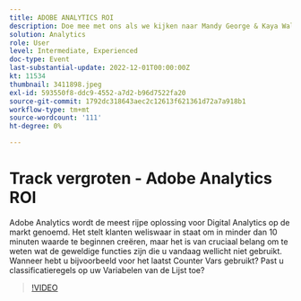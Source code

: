 ```yaml
---
title: ADOBE ANALYTICS ROI
description: Doe mee met ons als we kijken naar Mandy George & Kaya Walton, twee ervaren klanten en Adobe Analytics-gebruikers. Elk van hen zal hun beste uiteinde of truc van Adobe Analytics delen. Hun vergadering wordt gevolgd door de mogelijkheid om vragen live te stellen. Je wilt dit niet missen.
solution: Analytics
role: User
level: Intermediate, Experienced
doc-type: Event
last-substantial-update: 2022-12-01T00:00:00Z
kt: 11534
thumbnail: 3411898.jpeg
exl-id: 593550f8-ddc9-4552-a7d2-b96d7522fa20
source-git-commit: 1792dc318643aec2c12613f621361d72a7a918b1
workflow-type: tm+mt
source-wordcount: '111'
ht-degree: 0%

---
```


# Track vergroten - Adobe Analytics ROI

Adobe Analytics wordt de meest rijpe oplossing voor Digital Analytics op de markt genoemd. Het stelt klanten weliswaar in staat om in minder dan 10 minuten waarde te beginnen creëren, maar het is van cruciaal belang om te weten wat de geweldige functies zijn die u vandaag wellicht niet gebruikt. Wanneer hebt u bijvoorbeeld voor het laatst Counter Vars gebruikt? Past u classificatieregels op uw Variabelen van de Lijst toe?

>[!VIDEO](https://video.tv.adobe.com/v/3411898/?quality=12&learn=on)
